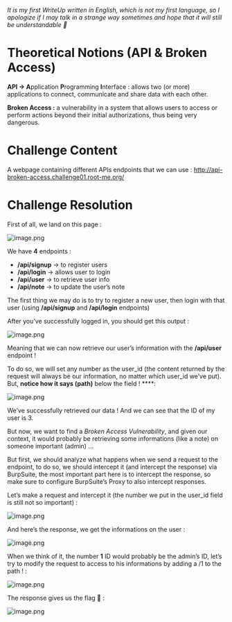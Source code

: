 *It is my first WriteUp written in English, which is not my first language, so I apologize if I may talk in a strange way sometimes and hope that it will still be understandable 🙂*

# Theoretical Notions (API & Broken Access)

**API → A**pplication **P**rogramming **I**nterface : allows two (or more) applications to connect, communicate and share data with each other.

**Broken Access :** a vulnerability in a system that allows users to access or perform actions beyond their initial authorizations, thus being very dangerous.

# Challenge Content

A webpage containing different APIs endpoints that we can use : http://api-broken-access.challenge01.root-me.org/

# Challenge Resolution

First of all, we land on this page :

![image.png](attachment:6c7fe3db-4484-45de-a79e-36352e10e772:image.png)

We have **4** endpoints : 

- **/api/signup** → to register users
- **/api/login** → allows user to login
- **/api/user** → to retrieve user info
- **/api/note** → to update the user’s note

The first thing we may do is to try to register a new user, then login with that user (using **/api/signup** and **/api/login** endpoints)

After you’ve successfully logged in, you should get this output : 

![image.png](attachment:3974d891-75da-4715-b42e-51830791c932:image.png)

Meaning that we can now retrieve our user’s information with the **/api/user** endpoint !

To do so, we will set any number as the user_id (the content returned by the request will always be our information, no matter which user_id we’ve put). But, **notice how it says (path)** below the field ! ****:

![image.png](attachment:54db38d6-cc83-43da-9063-4fd5bcb35c91:image.png)

We’ve successfully retrieved our data ! And we can see that the ID of my user is 3.

But now, we want to find a *Broken Access Vulnerability*, and given our context, it would probably be retrieving some informations (like a note) on someone important (admin) …

But first, we should analyze what happens when we send a request to the endpoint, to do so, we should intercept it (and intercept the response) via BurpSuite, the most important part here is to intercept the response, so make sure to configure BurpSuite’s Proxy to also intercept responses.

Let’s make a request and intercept it (the number we put in the user_id field is still not so important) : 

![image.png](attachment:07a7c3b1-f35a-4500-92e5-c20190ac1cf9:image.png)

And here’s the response, we get the informations on the user : 

![image.png](attachment:f7f343cd-3638-4a7c-816f-28a83df94a93:image.png)

When we think of it, the number **1** ID would probably be the admin’s ID, let’s try to modify the request to access to his informations by adding a /1 to the path ! :

![image.png](attachment:e041cf8a-9568-43c2-8afd-ed73d679c7c1:image.png)

 

The response gives us the flag 🙂 : 

![image.png](attachment:f307e027-b3c2-4406-9589-85284b33115f:image.png)
